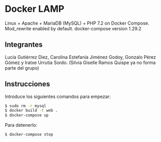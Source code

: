
# Docker LAMP
Linux + Apache + MariaDB (MySQL) + PHP 7.2 on Docker Compose. Mod_rewrite enabled by default.
docker-compose version 1.29.2

## Integrantes
Lucía Gutiérrez Diez,
Carolina Estefanía Jiménez Godoy,
Gonzalo Pérez Gómez y
Iratxe Urrutia Sordo.
(Silvia Giselle Ramos Quispe ya no forma parte del grupo)

## Instrucciones
Introduce los siguientes comandos para empezar:
```bash
$ sudo rm -r mysql
$ docker build -t web .
$ docker-compose up
```

Para detenerlo:
```bash
$ docker-compose stop
```

